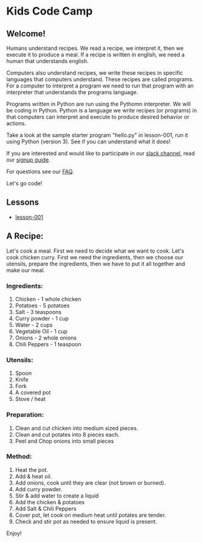 # Kids Code Camp

## Welcome!
Humans understand recipes. We read a recipe, we interpret it, then we execute it 
to produce a meal. If a recipe is written in english, we need a human that understands
english.

Computers also understand recipes, we write these recipes in specific languages that
computers understand. These recipes are called programs. For a computer to interpret a 
program we need to run that program with an interpreter that understands the programs
language. 

Programs written in Python are run using the Pythomn interpreter. We will be coding
in Python. Python is a language we write recipes (or programs) in that computers can interpret and
execute to produce desired behavior or actions.

Take a look at the sample starter program "hello.py" in lesson-001, run it using Python (version 3).
See if you can understand what it does!

If you are interested and would like to participate in our [slack channel](http://kids-code-camp.slack.com), read our [signup guide](Signup.md).

For questions see our [FAQ](FAQ.md).

Let's go code!

## Lessons
* [lesson-001](/lesson-001)

## A Recipe:

Let's cook a meal. First we need to decide what we want to cook.
Let's cook chicken curry. First we need the ingredients, then we choose
our utensils, prepare the ingredients, then we have to put it all together
and make our meal.

### Ingredients:
1. Chicken - 1 whole chicken
2. Potatoes - 5 potatoes
3. Salt - 3 teaspoons
4. Curry powder - 1 cup
5. Water - 2 cups
6. Vegetable Oil - 1 cup
7. Onions - 2 whole onions
8. Chili Peppers - 1 teaspoon

### Utensils:
1. Spoon
2. Knife
3. Fork
4. A covered pot
5. Stove / heat

### Preparation:
1. Clean and cut chicken into medium sized pieces.
2. Clean and cut potates into 8 pieces each.
3. Peel and Chop onions into small pieces

### Method:
1. Heat the pot.
2. Add & heat oil.
3. Add onions, cook until they are clear (not brown or burned).
4. Add curry powder.
5. Stir & add water to create a liquid
6. Add the chicken & potatoes
7. Add Salt & Chili Peppers
8. Cover pot, let cook on medium heat until potates are tender.
9. Check and stir pot as needed to ensure liquid is present.

Enjoy!
